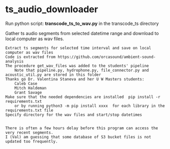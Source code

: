 # ts_audio_downloader
Run python script: <B>transcode_ts_to_wav.py</B> in the transcode_ts directory

Gather ts audio segments from selected datetime range and download to local computer as wav files.

    Extract ts segments for selected time interval and save on local computer as wav files
    Code is extracted from https://github.com/orcasound/ambient-sound-analysis
    The procedure get_wav_files was added to the students' pipeline
        Note that pipeline.py, hydrophone.py, file_connector.py and acoustic_util.py are stored in this folder
    Thanks go Dr. Valentina Staneva and her U W Masters students:  
        Caleb Case
        Mitch Haldeman
        Grant Savage
    Make sure that the needed dependencies are installed  pip install -r requirements.txt    
        or by running python3 -m pip install xxxx  for each library in the requirements.txt file
    Specify directory for the wav files and start/stop datetimes

    
    There is often a few hours delay before this program can access the very recent segments.
    I (Val) am guessing that some database of S3 bucket files is not updated too frequently.


